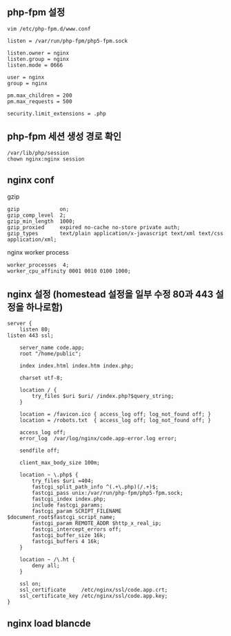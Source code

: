 php-fpm 설정
------------

```
vim /etc/php-fpm.d/www.conf

listen = /var/run/php-fpm/php5-fpm.sock

listen.owner = nginx
listen.group = nginx
listen.mode = 0666

user = nginx
group = nginx

pm.max_children = 200
pm.max_requests = 500

security.limit_extensions = .php
```

php-fpm 세션 생성 경로 확인
---------------------------

```
/var/lib/php/session
chown nginx:nginx session
```

nginx conf
----------

gzip
```
gzip             on;
gzip_comp_level  2;
gzip_min_length  1000;
gzip_proxied     expired no-cache no-store private auth;
gzip_types       text/plain application/x-javascript text/xml text/css application/xml;
```

nginx worker process
```
worker_processes  4;
worker_cpu_affinity 0001 0010 0100 1000;
```

nginx 설정 (homestead 설정을 일부 수정 80과 443 설정을 하나로함)
----------------------------------------------------------------

```
server {
    listen 80;
listen 443 ssl;

    server_name code.app;
    root "/home/public";

    index index.html index.htm index.php;

    charset utf-8;

    location / {
        try_files $uri $uri/ /index.php?$query_string;
    }

    location = /favicon.ico { access_log off; log_not_found off; }
    location = /robots.txt  { access_log off; log_not_found off; }

    access_log off;
    error_log  /var/log/nginx/code.app-error.log error;

    sendfile off;

    client_max_body_size 100m;

    location ~ \.php$ {
        try_files $uri =404;
        fastcgi_split_path_info ^(.+\.php)(/.+)$;
        fastcgi_pass unix:/var/run/php-fpm/php5-fpm.sock;
        fastcgi_index index.php;
        include fastcgi_params;
        fastcgi_param SCRIPT_FILENAME $document_root$fastcgi_script_name;
        fastcgi_param REMOTE_ADDR $http_x_real_ip;
        fastcgi_intercept_errors off;
        fastcgi_buffer_size 16k;
        fastcgi_buffers 4 16k;
    }

    location ~ /\.ht {
        deny all;
    }

    ssl on;
    ssl_certificate     /etc/nginx/ssl/code.app.crt;
    ssl_certificate_key /etc/nginx/ssl/code.app.key;
}
```

nginx load blancde
------------------
